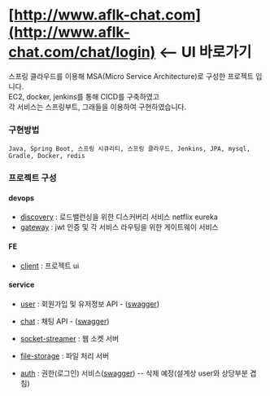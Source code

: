 # [http://www.aflk-chat.com](http://www.aflk-chat.com/chat/login) <-- UI 바로가기
  스프링 클라우드를 이용해 MSA(Micro Service Architecture)로 구성한 프로젝트 입니다.  
  EC2, docker, jenkins를 통해 CICD를 구축하였고  
  각 서비스는 스프링부트, 그래들을 이용하여 구현하였습니다.  

### 구현방법
```
Java, Spring Boot, 스프링 시큐리티, 스프링 클라우드, Jenkins, JPA, mysql, Gradle, Docker, redis
```
### 프로젝트 구성

#### devops
* [discovery](https://github.com/jaebum7396/discovery) : 로드밸런싱을 위한 디스커버리 서비스 netflix eureka
* [gateway](https://github.com/jaebum7396/gateway) : jwt 인증 및 각 서비스 라우팅을 위한 게이트웨이 서비스

#### FE
* [client](http://www.aflk-chat.com/chat/login) : 프로젝트 ui

#### service
* [user](https://github.com/jaebum7396/user) : 회원가입 및 유저정보 API - ([swagger](http://www.aflk-chat.com:8000/user/swagger-ui/))
* [chat](https://github.com/jaebum7396/chat) : 채팅 API - ([swagger](http://www.aflk-chat.com:8000/chat/swagger-ui/))
* [socket-streamer](https://github.com/jaebum7396/socket-streamer) : 웹 소켓 서버
* [file-storage](https://github.com/jaebum7396/file-storage.git) : 파일 처리 서버 

* [auth](https://github.com/jaebum7396/auth) : 권한(로그인) 서비스([swagger](http://52.79.162.165:8000/auth/swagger-ui/)) -- 삭제 예정(설계상 user와 상당부분 겹침)
